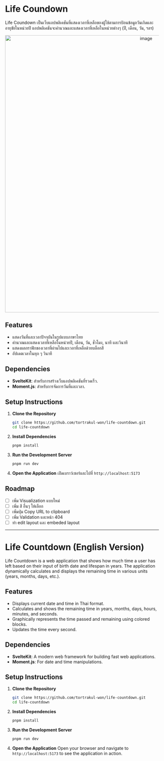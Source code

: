 # Life Coundown

Life Coundown เป็นเว็บแอปพลิเคชันที่แสดงเวลาที่เหลือของผู้ใช้ตามการป้อนข้อมูลวันเกิดและอายุขัยในหน่วยปี แอปพลิเคชันจะคำนวณและแสดงเวลาที่เหลือในหน่วยต่างๆ (ปี, เดือน, วัน, ฯลฯ)&#x20;
<p align="center">
  <img width="908" alt="image" src="https://github.com/user-attachments/assets/e1171891-2098-400b-a8bb-034975554ba5" />
</p>

## Features

- แสดงวันที่และเวลาปัจจุบันในรูปแบบภาษาไทย
- คำนวณและแสดงเวลาที่เหลือในหน่วยปี, เดือน, วัน, ชั่วโมง, นาที และวินาที
- แสดงผลกราฟิกของเวลาที่ผ่านไปและเวลาที่เหลือด้วยบล็อกสี
- อัปเดตเวลาในทุก ๆ วินาที

## Dependencies

- **SvelteKit**: สำหรับการสร้างเว็บแอปพลิเคชันที่รวดเร็ว.
- **Moment.js**: สำหรับการจัดการวันที่และเวลา.

## Setup Instructions

1. **Clone the Repository**

   ```bash
   git clone https://github.com/tortrakul-won/life-countdown.git
   cd life-countdown
   ```

2. **Install Dependencies**

   ```bash
   pnpm install
   ```

3. **Run the Development Server**

   ```bash
   pnpm run dev
   ```

4. **Open the Application** เปิดเบราว์เซอร์และไปที่ `http://localhost:5173`&#x20;

## Roadmap
- [ ] เพิ่ม Visualization แบบใหม่
- [ ] เพิ่ม สี อื่นๆ ให้เลือก
- [ ] เพิ่มปุ่ม Copy URL to clipboard
- [ ] เพิ่ม Validation และหน้า 404
- [ ] ทำ edit layout และ embeded layout

---


# Life Countdown (English Version)

Life Countdown is a web application that shows how much time a user has left based on their input of birth date and lifespan in years. The application dynamically calculates and displays the remaining time in various units (years, months, days, etc.).

## Features

- Displays current date and time in Thai format.
- Calculates and shows the remaining time in years, months, days, hours, minutes, and seconds.
- Graphically represents the time passed and remaining using colored blocks.
- Updates the time every second.

## Dependencies

- **SvelteKit**: A modern web framework for building fast web applications.
- **Moment.js**: For date and time manipulations.

## Setup Instructions

1. **Clone the Repository**

   ```bash
   git clone https://github.com/tortrakul-won/life-countdown.git
   cd life-countdown
   ```

2. **Install Dependencies**

   ```bash
   pnpm install
   ```

3. **Run the Development Server**

   ```bash
   pnpm run dev
   ```

4. **Open the Application**
   Open your browser and navigate to `http://localhost:5173` to see the application in action.

